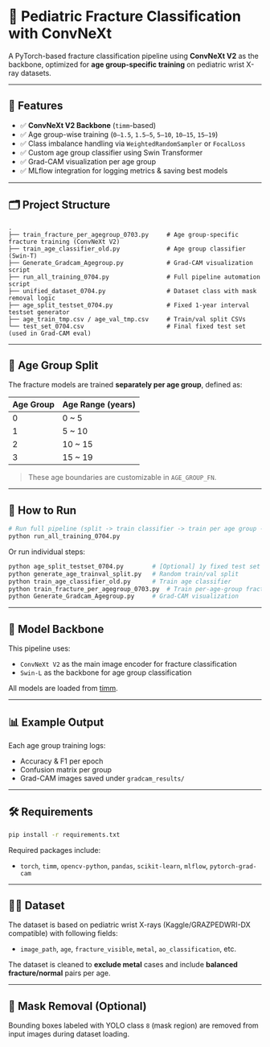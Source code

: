 # 🦴 Pediatric Fracture Classification with ConvNeXt

A PyTorch-based fracture classification pipeline using **ConvNeXt V2** as the backbone, optimized for **age group-specific training** on pediatric wrist X-ray datasets.

---

## 📌 Features

- ✅ **ConvNeXt V2 Backbone** (`timm`-based)
- ✅ Age group-wise training (`0–1.5`, `1.5–5`, `5–10`, `10–15`, `15–19`)
- ✅ Class imbalance handling via `WeightedRandomSampler` or `FocalLoss`
- ✅ Custom age group classifier using Swin Transformer
- ✅ Grad-CAM visualization per age group
- ✅ MLflow integration for logging metrics & saving best models

---

## 🗂️ Project Structure

```
.
├── train_fracture_per_agegroup_0703.py     # Age group-specific fracture training (ConvNeXt V2)
├── train_age_classifier_old.py             # Age group classifier (Swin-T)
├── Generate_Gradcam_Agegroup.py            # Grad-CAM visualization script
├── run_all_training_0704.py                # Full pipeline automation script
├── unified_dataset_0704.py                 # Dataset class with mask removal logic
├── age_split_testset_0704.py               # Fixed 1-year interval testset generator
├── age_train_tmp.csv / age_val_tmp.csv     # Train/val split CSVs
└── test_set_0704.csv                       # Final fixed test set (used in Grad-CAM eval)
```

---

## 🧪 Age Group Split

The fracture models are trained **separately per age group**, defined as:

| Age Group | Age Range (years)  |
|-----------|---------------------|
| 0         | 0 ~ 5               |
| 1         | 5 ~ 10              |
| 2         | 10 ~ 15             |
| 3         | 15 ~ 19             |

> These age boundaries are customizable in `AGE_GROUP_FN`.

---

## 🚀 How to Run

```bash
# Run full pipeline (split -> train classifier -> train per age group -> grad-cam)
python run_all_training_0704.py
```

Or run individual steps:

```bash
python age_split_testset_0704.py        # [Optional] 1y fixed test set
python generate_age_trainval_split.py   # Random train/val split
python train_age_classifier_old.py      # Train age classifier
python train_fracture_per_agegroup_0703.py  # Train per-age-group fracture models
python Generate_Gradcam_Agegroup.py     # Grad-CAM visualization
```

---

## 🧠 Model Backbone

This pipeline uses:
- `ConvNeXt V2` as the main image encoder for fracture classification
- `Swin-L` as the backbone for age group classification

All models are loaded from [timm](https://github.com/huggingface/pytorch-image-models).

---

## 📊 Example Output

Each age group training logs:
- Accuracy & F1 per epoch
- Confusion matrix per group
- Grad-CAM images saved under `gradcam_results/`

---

## 🛠️ Requirements

```bash
pip install -r requirements.txt
```

Required packages include:
- `torch`, `timm`, `opencv-python`, `pandas`, `scikit-learn`, `mlflow`, `pytorch-grad-cam`

---

## 👨‍⚕️ Dataset

The dataset is based on pediatric wrist X-rays (Kaggle/GRAZPEDWRI-DX compatible) with following fields:
- `image_path`, `age`, `fracture_visible`, `metal`, `ao_classification`, etc.

The dataset is cleaned to **exclude metal** cases and include **balanced fracture/normal** pairs per age.

---

## 🧼 Mask Removal (Optional)

Bounding boxes labeled with YOLO class `8` (mask region) are removed from input images during dataset loading.
